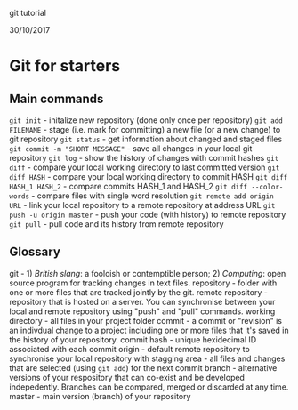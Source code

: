 git tutorial

30/10/2017

# Git for starters

## Main commands

`git init`  -  initalize new repository (done only once per repository)
`git add FILENAME` - stage (i.e. mark for committing) a new file (or a new change) to git repository
`git status` - get information about changed and staged files
`git commit -m "SHORT MESSAGE"` - save all changes in your local git repository
`git log` - show the history of changes with commit hashes
`git diff` - compare your local working directory to last committed version
`git diff HASH` - compare your local working directory to commit HASH
`git diff HASH_1 HASH_2` - compare commits HASH_1 and HASH_2
`git diff --color-words` - compare files with single word resolution
`git remote add origin URL` - link your local repository to a remote repository at address URL
`git push -u origin master` - push your code (with history) to remote repository
`git pull`  - pull code and its history from remote repository

## Glossary

git - 1) *British slang*: a fooloish or contemptible person; 2) *Computing*: open source program for tracking changes in text files.
repository - folder with one or more files that are tracked jointly by the git.
remote repository - repository that is hosted on a server. You can synchronise between your local and remote repository using "push" and "pull" commands.
working directory - all files in your project folder
commit - a commit or "revision" is an indivdual change to a project including one or more files that it's saved in the history of your repository.
commit hash - unique hexidecimal ID associated with each commit
origin - default remote repository to synchronise your local repository with
stagging area - all files and changes that are selected (using `git add`) for the next commit
branch - alternative versions of your respository that can co-exist and be developed indepedently. Branches can be compared, merged or discarded at any time.
master - main version (branch) of your repository

